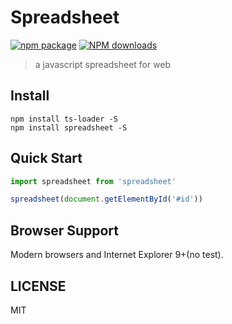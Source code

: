 # Spreadsheet

[![npm package](https://img.shields.io/npm/v/spreadsheet.svg)](https://www.npmjs.org/package/spreadsheet)
[![NPM downloads](http://img.shields.io/npm/dm/spreadsheet.svg)](https://npmjs.org/package/spreadsheet)

> a javascript spreadsheet for web

## Install
```shell
npm install ts-loader -S
npm install spreadsheet -S
```

## Quick Start

``` javascript
import spreadsheet from 'spreadsheet'

spreadsheet(document.getElementById('#id'))
```

## Browser Support
Modern browsers and Internet Explorer 9+(no test).

## LICENSE
MIT
